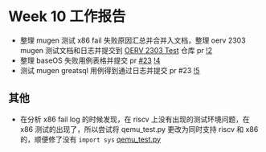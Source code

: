 # Week 10 工作报告

+ 整理 mugen 测试 x86 fail 失败原因汇总并合并入文档，整理 oerv 2303 mugen 测试文档和日志并提交到 [OERV 2303 Test](https://gitee.com/yunxiangluo/oerv-2303-test) 仓库 pr [!2](https://gitee.com/yunxiangluo/oerv-2303-test/pulls/2)
+ 整理 baseOS 失败用例表格并提交 pr [#23](https://github.com/KotorinMinami/res_list/pull/23) [!4](https://gitee.com/yunxiangluo/oerv-2303-test/pulls/4)
+ 测试 mugen greatsql 用例得到通过日志并提交 pr #23 [!5](https://gitee.com/yunxiangluo/oerv-2303-test/pulls/5)

## 其他

+ 在分析 x86 fail log 的时候发现，在 riscv 上没有出现的测试环境问题，在 x86 测试的出现了，所以尝试将 qemu_test.py 更改为同时支持 riscv 和 x86 的，顺便修了没有 ``import sys`` [qemu_test.py](/Note/qemu_test.py)
